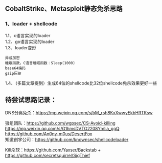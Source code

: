 ## CobaltStrike、Metasploit静态免杀思路
### 1、loader + shellcode
1.1、c语言实现的loader  
1.2、go语言实现的loader  
1.3、loader变形  
```
异或加密
睡眠函数，C语言睡眠函数：Sleep(1000)
base64编码
gzip压缩
```
1.4、（多篇文章提到）生成64位的shellcode比32位shellcode免杀效果更好一些

## 待尝试思路记录：
DNS分离免杀：https://mp.weixin.qq.com/s/bM_rsh8KxXwwyEkbHRTKsw  

狼组团队：https://github.com/wgpsec/CS-Avoid-killing  
https://mp.weixin.qq.com/s/G1hmsDVTO2208Ymlia_ggQ  
https://github.com/An0ny-m0us/DesertFox  
知道创宇公司：https://github.com/knownsec/shellcodeloader  

Kill杀软：https://github.com/Yaxser/Backstab + https://github.com/secretsquirrel/SigThief
